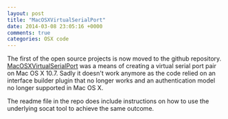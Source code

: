 ```yaml
---
layout: post
title: "MacOSXVirtualSerialPort"
date: 2014-03-08 23:05:16 +0000
comments: true
categories: OSX code
---
```

The first of the open source projects is now moved to the github repository. [MacOSXVirtualSerialPort](https://github.com/clokey/PublicCode/tree/master/MacOSXVirtualSerialPort) was a means of creating a virtual serial port pair on Mac OS X 10.7. Sadly it doesn't work anymore as the code relied on an interface builder plugin that no longer works and an authentication model no longer supported in Mac OS X.

The readme file in the repo does include instructions on how to use the underlying socat tool to achieve the same outcome.
